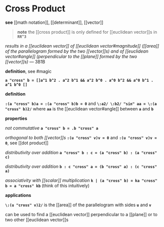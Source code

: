 # Cross Product

**see** [[math notation]], [[determinant]], [[vector]]

> **note** the [[cross product]] is only defined for [[euclidean vector]]s in **`RR^3`**

_results in a [[euclidean vector]] of [[euclidean vector#magnitude]] ([[area]] of the parallelogram formed by the two [[vector]]s) and of [[euclidean vector#angle]] (perpendicular to the [[plane]] formed by the two [[vector]]s)_ &mdash; 3B1B

**definition**, see #magic

**`a "cross" b = []a^1 b^2 . a^2 b^1 && a^2 b^0 . a^0 b^2 && a^0 b^1 . a^1 b^0 []`**

**definition**

**`:(a "cross" b)a = :(a "cross" b)b = 0`** and **`\:a2/ \:b2/ "sin" aa = \:(a "cross" b)2/`** where **`aa`** is the [[euclidean vector#angle]] between **`a`** and **`b`**

**properties**

_not commutative_ **`a "cross" b = .b "cross" a`**

_orthogonal to both [[vector]]s_ **`:(u "cross" v)v = 0`** and **`:(u "cross" v)v = 0`**, see [[dot product]]

_distributivity over addition_ **`a "cross" b : c = (a "cross" b) : (a "cross" c)`**

_distributivity over addition_ **`b : c "cross" a = (b "cross" a) : (c "cross" a)`**

_associativity with [[scalar]] multiplication_ **`k | (a "cross" b) = ka "cross" b = a "cross" kb`** (think of this intuitively)

**applications**

**`\:(u "cross" v)2/`** is the [[area]] of the parallelogram with sides **`u`** and **`v`**

can be used to find a [[euclidean vector]] perpendicular to a [[plane]] or to two other [[euclidean vector]]s
